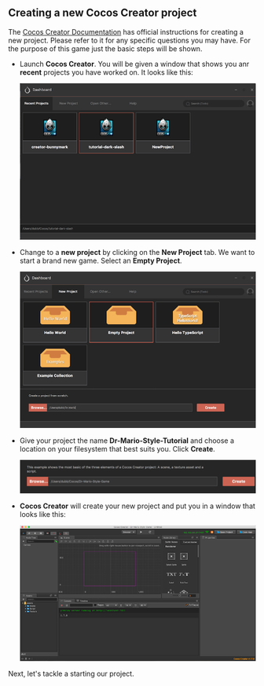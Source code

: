 ## Creating a new Cocos Creator project
The [Cocos Creator Documentation](http://www.cocos2d-x.org/docs/creator/en/getting-started/hello-world.html) has official instructions for creating a new project. Please refer to it for any specific questions you may have. For the purpose of this game just the basic steps will be shown.

* Launch __Cocos Creator__. You will be given a window that shows you anr __recent__ projects you have worked on. It looks like this:

  ![](img/recent_projects_window.png)

* Change to a __new project__ by clicking on the __New Project__ tab. We want to start a brand new game. Select an __Empty Project__.

  ![](img/new_projects_window.png)

* Give your project the name __Dr-Mario-Style-Tutorial__ and choose a location on your filesystem that best suits you. Click __Create__.

  ![](img/new_path.png)

* __Cocos Creator__ will create your new project and put you in a window that looks like this:

  ![](img/main_window.png)

Next, let's tackle a starting our project.
